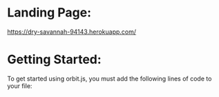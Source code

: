 # Landing Page: #
https://dry-savannah-94143.herokuapp.com/
# Getting Started: #
To get started using orbit.js, you must add the following lines of code to your file:
  <script type="text/javascript"
       src="https://ajax.googleapis.com/ajax/libs/jquery/1/jquery.min.js">
  </script>
  <script defer type="text/javascript" src="orbit.js"><script>
  <link rel="stylesheet" href="orbit.css">
# Documentation #
https://dry-savannah-94143.herokuapp.com/api.html
